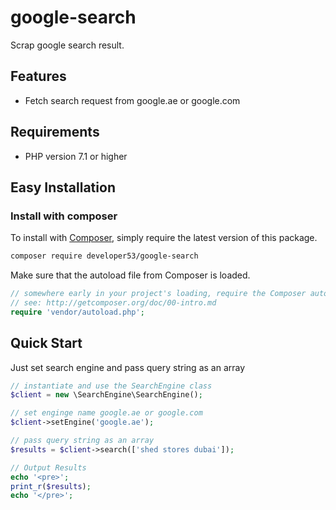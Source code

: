 # google-search
Scrap google search result.

## Features

 * Fetch search request from google.ae or google.com

 ## Requirements

 * PHP version 7.1 or higher

 ## Easy Installation

### Install with composer

To install with [Composer](https://getcomposer.org/), simply require the
latest version of this package.

```bash
composer require developer53/google-search
```

Make sure that the autoload file from Composer is loaded.

```php
// somewhere early in your project's loading, require the Composer autoloader
// see: http://getcomposer.org/doc/00-intro.md
require 'vendor/autoload.php';

```

## Quick Start

Just set search engine and pass query string as an array

```php
// instantiate and use the SearchEngine class
$client = new \SearchEngine\SearchEngine();

// set enginge name google.ae or google.com
$client->setEngine('google.ae');

// pass query string as an array
$results = $client->search(['shed stores dubai']);

// Output Results
echo '<pre>';
print_r($results);
echo '</pre>';
